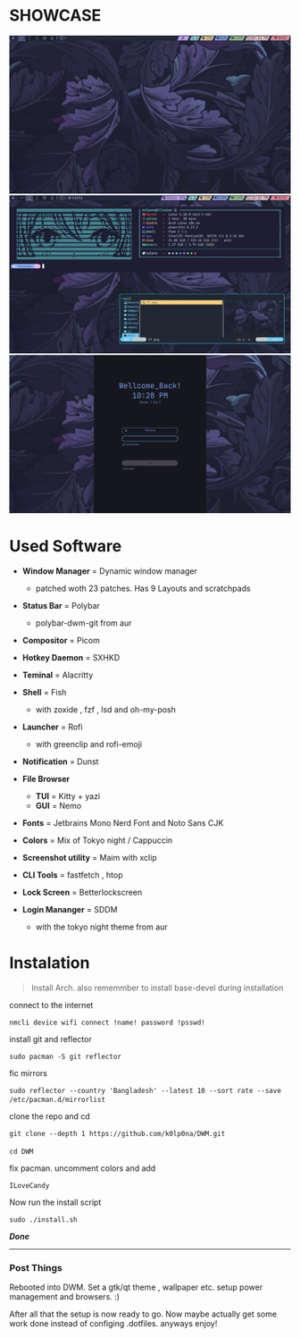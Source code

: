 
# SHOWCASE

![Alt text](/dwm/p1.webp)
![Alt text](/dwm/p2.webp)
![Alt text](/dwm/lock.webp)

# Used Software

+ **Window Manager** = Dynamic window manager
   - patched woth 23 patches. Has 9 Layouts and scratchpads

+ **Status Bar** = Polybar
  -  polybar-dwm-git from aur

+ **Compositor** = Picom

+ **Hotkey Daemon** = SXHKD

+ **Teminal** = Alacritty

+ **Shell** = Fish
   - with zoxide , fzf , lsd and oh-my-posh

+ **Launcher** = Rofi
  - with greenclip and rofi-emoji

+ **Notification** = Dunst

+ **File Browser**
  -  **TUI** = Kitty + yazi
  -  **GUI** = Nemo

+ **Fonts** = Jetbrains Mono Nerd Font and Noto Sans CJK

+ **Colors** = Mix of Tokyo night / Cappuccin   

+ **Screenshot utility** = Maim with xclip

+ **CLI Tools** = fastfetch , htop

+ **Lock Screen** = Betterlockscreen

+ **Login Mananger** = SDDM
  -  with the tokyo night theme from aur


# Instalation 

> Install Arch. also rememmber to install base-devel during installation

connect to the internet 

```
nmcli device wifi connect !name! password !psswd!
```

install git and reflector 

```
sudo pacman -S git reflector
```

fic mirrors

```
sudo reflector --country 'Bangladesh' --latest 10 --sort rate --save /etc/pacman.d/mirrorlist 
```

clone the repo and cd 

```
git clone --depth 1 https://github.com/k0lp0na/DWM.git

cd DWM
```

fix pacman. uncomment colors and add

```
ILoveCandy
```

Now run the install script 

```
sudo ./install.sh
```


 ***Done***


-----------------------------------------------------------------

### Post Things

Rebooted into DWM. Set a gtk/qt theme , wallpaper etc. setup power management and browsers. :) 

After all that the setup is now ready to go. Now maybe actually get some work done instead of configing .dotfiles. anyways enjoy!
